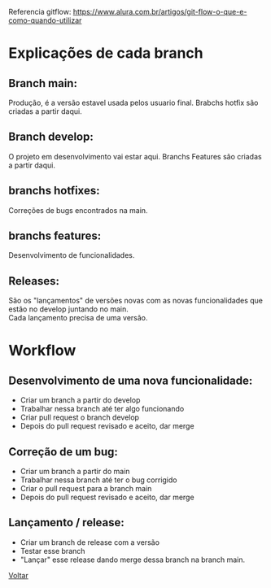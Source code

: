 Referencia gitflow: https://www.alura.com.br/artigos/git-flow-o-que-e-como-quando-utilizar

# Explicações de cada branch
## Branch main:
Produção, é a versão estavel usada pelos usuario final. Brabchs hotfix são criadas a partir daqui.

## Branch develop:
O projeto em desenvolvimento vai estar aqui. Branchs Features são criadas a partir daqui.  

## branchs hotfixes:
Correções de bugs encontrados na main.  

## branchs features:
Desenvolvimento de funcionalidades.  

## Releases:
São os "lançamentos" de versões novas com as novas funcionalidades que estão no develop juntando no main.  
Cada lançamento precisa de uma versão.  

# Workflow
## Desenvolvimento de uma nova funcionalidade:
* Criar um branch a partir do develop
* Trabalhar nessa branch até ter algo funcionando
* Criar pull request o branch develop
* Depois do pull request revisado e aceito, dar merge

## Correção de um bug:
* Criar um branch a partir do main
* Trabalhar nessa branch até ter o bug corrigido
* Criar o pull request para a branch main
* Depois do pull request revisado e aceito, dar merge

## Lançamento / release:
* Criar um branch de release com a versão
* Testar esse branch
* "Lançar" esse release dando merge dessa branch na branch main.

[Voltar](README.md)  
